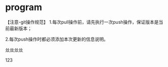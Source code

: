 # program
【注意-git操作规范】
1.每次pull操作前，请先执行一次push操作，保证版本是当前最新版本；

2.每次push操作时都必须添加本次更新的信息说明。

𠈌𠈌𠈌𠈌

123
